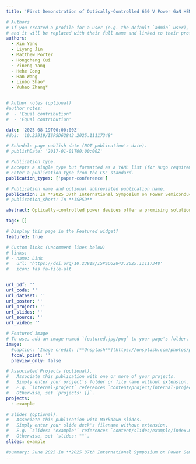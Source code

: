 ```yaml
---
title: 'First Demonstration of Optically-Controlled 650 V Power GaN HEMT with Ultrafast Switching Speed'

# Authors
# If you created a profile for a user (e.g. the default `admin` user), write the username (folder name) here
# and it will be replaced with their full name and linked to their profile.
authors:
  - Xin Yang
  - Liyang Jin
  - Matthew Porter
  - Hongchang Cui
  - Zineng Yang
  - Hehe Gong
  - Han Wang
  - Linbo Shao*
  - Yuhao Zhang*


# Author notes (optional)
#author_notes:
#  - 'Equal contribution'
#  - 'Equal contribution'

date: '2025-08-19T00:00:00Z'  
#doi: '10.23919/ISPSD62843.2025.11117348'

# Schedule page publish date (NOT publication's date).
# publishDate: '2017-01-01T00:00:00Z'

# Publication type.
# Accepts a single type but formatted as a YAML list (for Hugo requirements).
# Enter a publication type from the CSL standard.
publication_types: ['paper-conference']

# Publication name and optional abbreviated publication name.
publication: In **2025 37th International Symposium on Power Semiconductor Devices and ICs (ISPSD)**
# publication_short: In **ISPSD**

abstract: Optically-controlled power devices offer a promising solution for reducing electromagnetic interference and enhancing device synchronization for stacked devices in many applications like grid and renewable energy processing. This work, for the first time, demonstrates the optical control of a 650 V GaN HEMT using two low-power photodiodes (PDs) to achieve ultrafast hard switching. We apply complementary optical signals to two InGaAs PDs in a totem-pole configuration, providing rapid charging and discharging paths for power device. The GaN HEMT is found to be particularly suited for such configuration due to its low input capacitance compared to SiC and Si devices. The design is experimentally validated under a 400 V hard switching condition using a double-pulse test (DPT) setup. At 400 V/ 3 A hard switching, the fall and rise times of 63.2 ns and 64 ns were demonstrated under a 45-mW power consumed on each PD. These results represent the highest switching voltage and switching current reported in optically-controlled GaN devices, as well as the fastest switching speeds reported in all optically-controlled power devices to date. This work highlights the potential of the PD-based optical driving scheme and the optically-controlled GaN HEMTs for emerging power electronics applications.

tags: []

# Display this page in the Featured widget?
featured: true

# Custom links (uncomment lines below)
# links:
# - name: Link
#   url: 'https://doi.org/10.23919/ISPSD62843.2025.11117348'
#   icon: fas fa-file-alt


url_pdf: ''
url_code: ''
url_dataset: ''
url_poster: ''
url_project: ''
url_slides: ''
url_source: ''
url_video: ''

# Featured image
# To use, add an image named `featured.jpg/png` to your page's folder.
image:
  #caption: 'Image credit: [**Unsplash**](https://unsplash.com/photos/pLCdAaMFLTE)'
  focal_point: ''
  preview_only: false

# Associated Projects (optional).
#   Associate this publication with one or more of your projects.
#   Simply enter your project's folder or file name without extension.
#   E.g. `internal-project` references `content/project/internal-project/index.md`.
#   Otherwise, set `projects: []`.
projects:
  - example

# Slides (optional).
#   Associate this publication with Markdown slides.
#   Simply enter your slide deck's filename without extension.
#   E.g. `slides: "example"` references `content/slides/example/index.md`.
#   Otherwise, set `slides: ""`.
slides: example

#summary: June 2025·In **2025 37th International Symposium on Power Semiconductor Devices and ICs (ISPSD)**
---
```

